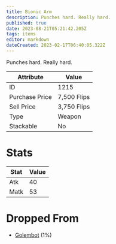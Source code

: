 ```yaml
---
title: Bionic Arm
description: Punches hard. Really hard.
published: true
date: 2023-08-21T05:21:42.205Z
tags: items
editor: markdown
dateCreated: 2023-02-17T06:40:05.322Z
---
```


Punches hard. Really hard.

|Attribute|Value|
|-|-|
|ID|1215|
|Purchase Price|7,500 Flips|
|Sell Price|3,750 Flips|
|Type|Weapon|
|Stackable|No|

# Stats
|Stat|Value|
|-|-|
|Atk|40|
|Matk|53|

# Dropped From
 * [Golembot](/monsters/golembot) (1%)
